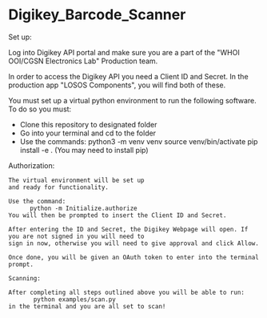 # Digikey_Barcode_Scanner

Set up:

  Log into Digikey API portal and make sure you 
  are a part of the "WHOI OOI/CGSN Electronics Lab" Production team.
  
  In order to access the Digikey API you need a Client ID and Secret.
  In the production app "LOSOS Components", you will find both of these. 
  
  You must set up a virtual python environment to run the following software.
  To do so you must: 
  - Clone this repository to designated folder
  - Go into your terminal and cd to the folder
  - Use the commands:
              python3 -m venv venv
              source venv/bin/activate
              pip install -e .
          (You may need to install pip)
          

Authorization:

    The virtual environment will be set up 
    and ready for functionality.
    
    Use the command: 
          python -m Initialize.authorize
    You will then be prompted to insert the Client ID and Secret.
    
    After entering the ID and Secret, the Digikey Webpage will open. If you are not signed in you will need to 
    sign in now, otherwise you will need to give approval and click Allow.
    
    Once done, you will be given an OAuth token to enter into the terminal prompt.
    
    Scanning:
    
    After completing all steps outlined above you will be able to run:
           python examples/scan.py
    in the terminal and you are all set to scan!
    
  
  
